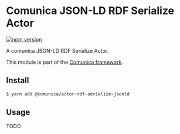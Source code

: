 # Comunica JSON-LD RDF Serialize Actor

[![npm version](https://badge.fury.io/js/%40comunica%2Factor-rdf-serialize-jsonld.svg)](https://www.npmjs.com/package/@comunica/actor-rdf-serialize-jsonld)

A comunica JSON-LD RDF Serialize Actor.

This module is part of the [Comunica framework](https://github.com/comunica/comunica).

## Install

```bash
$ yarn add @comunica/actor-rdf-serialize-jsonld
```

## Usage

TODO
